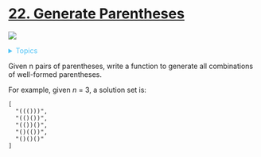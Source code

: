 # [22. Generate Parentheses](https://leetcode-cn.com/problems/generate-parentheses/)

![](https://img.shields.io/badge/Difficulty-Medium-F8AF40.svg)
 
<details>
<summary style="color:#4FC3F7">Topics</summary>

* [`String`](https://leetcode.com/tag/string/)
* [`Backtracking`](https://leetcode.com/tag/backtracking/)

</details>

Given n pairs of parentheses, write a function to generate all combinations of well-formed parentheses.

For example, given *n* = 3, a solution set is:

```
[
  "((()))",
  "(()())",
  "(())()",
  "()(())",
  "()()()"
]
```
